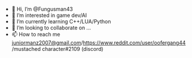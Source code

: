 - 👋 Hi, I’m @Fungusman43
- 👀 I’m interested in game dev/AI
- 🌱 I’m currently learning C++/LUA/Python
- 💞️ I’m looking to collaborate on ...
- 📫 How to reach me juniormanz2007@gmail.com/https://www.reddit.com/user/oofergang44 /mustached character#2109 (discord)

<!---
Fungusman43/Fungusman43 is a ✨ special ✨ repository because its `README.md` (this file) appears on your GitHub profile.
You can click the Preview link to take a look at your changes.
--->
